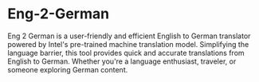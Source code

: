 # Eng-2-German
Eng 2 German is a user-friendly and efficient English to German translator powered by Intel's pre-trained machine translation model. Simplifying the language barrier, this tool provides quick and accurate translations from English to German. Whether you're a language enthusiast, traveler, or someone exploring German content.

